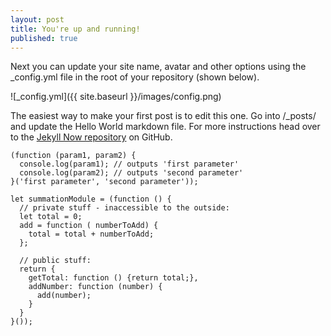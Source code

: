 ```yaml
---
layout: post
title: You're up and running!
published: true
---
```


Next you can update your site name, avatar and other options using the _config.yml file in the root of your repository (shown below).

![_config.yml]({{ site.baseurl }}/images/config.png)

The easiest way to make your first post is to edit this one. Go into /_posts/ and update the Hello World markdown file. For more instructions head over to the [Jekyll Now repository](https://github.com/barryclark/jekyll-now) on GitHub.


```
(function (param1, param2) {
  console.log(param1); // outputs 'first parameter'  
  console.log(param2); // outputs 'second parameter'    
}('first parameter', 'second parameter'));

let summationModule = (function () {
  // private stuff - inaccessible to the outside:
  let total = 0;
  add = function ( numberToAdd) {
    total = total + numberToAdd;
  };
  
  // public stuff:
  return {
    getTotal: function () {return total;}, 
    addNumber: function (number) {
      add(number); 
    }
  } 
}());


```
